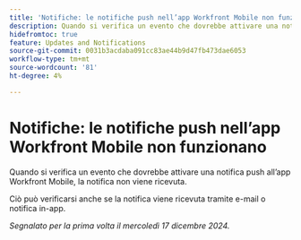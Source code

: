 ```yaml
---
title: 'Notifiche: le notifiche push nell’app Workfront Mobile non funzionano'
description: Quando si verifica un evento che dovrebbe attivare una notifica push all’app Workfront Mobile, la notifica non viene ricevuta.
hidefromtoc: true
feature: Updates and Notifications
source-git-commit: 0031b3acdaba091cc83ae44b9d47fb473dae6053
workflow-type: tm+mt
source-wordcount: '81'
ht-degree: 4%

---
```



# Notifiche: le notifiche push nell’app Workfront Mobile non funzionano

Quando si verifica un evento che dovrebbe attivare una notifica push all’app Workfront Mobile, la notifica non viene ricevuta.

Ciò può verificarsi anche se la notifica viene ricevuta tramite e-mail o notifica in-app.

_Segnalato per la prima volta il mercoledì 17 dicembre 2024._
